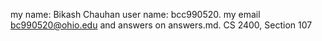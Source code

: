 ﻿my name: Bikash Chauhan
user name: bcc990520.
my email bc990520@ohio.edu and answers on answers.md.
CS 2400, Section 107


